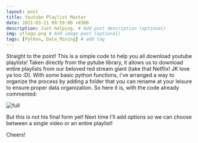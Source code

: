 ```yaml
---
layout: post
title: Youtube Playlist Master
date: 2021-03-21 09:59:00 +0300
description: Just helping. # Add post description (optional)
img: ytlogo.png # Add image post (optional)
tags: [Python, Data_Mining] # add tag
---
```

Straight to the point! This is a simple code to help you all download youtube playlists! Taken directly from the pytube library, it allows us to download entire playlists from our beloved red stream giant (take that Netflix! JK love ya too :D). With some basic python functions, i've arranged a way to organize the process by adding a folder that you can rename at your leisure to ensure proper data organization. So here it is, with the code already commented:

![full]({{site.baseurl}}/assets/img/ytpdfull.png)


But this is not his final form yet! Next time I'll add options so we can choose between a single video or an entire playlist!


Cheers!

